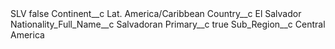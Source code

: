 <?xml version="1.0" encoding="UTF-8"?>
<CustomMetadata xmlns="http://soap.sforce.com/2006/04/metadata" xmlns:xsi="http://www.w3.org/2001/XMLSchema-instance" xmlns:xsd="http://www.w3.org/2001/XMLSchema">
    <label>SLV</label>
    <protected>false</protected>
    <values>
        <field>Continent__c</field>
        <value xsi:type="xsd:string">Lat. America/Caribbean</value>
    </values>
    <values>
        <field>Country__c</field>
        <value xsi:type="xsd:string">El Salvador</value>
    </values>
    <values>
        <field>Nationality_Full_Name__c</field>
        <value xsi:type="xsd:string">Salvadoran</value>
    </values>
    <values>
        <field>Primary__c</field>
        <value xsi:type="xsd:boolean">true</value>
    </values>
    <values>
        <field>Sub_Region__c</field>
        <value xsi:type="xsd:string">Central America</value>
    </values>
</CustomMetadata>
